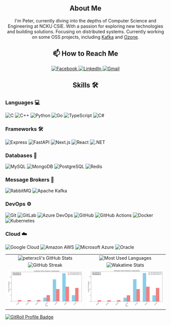 <div>
    <div align="center">
        <h2>About Me</h2>
        <p>
            I'm Peter, currently diving into the depths of Computer Science and
            Engineering at NCKU CSIE. With a passion for exploring new
            technologies and building solutions. Focusing on distributed systems.
            Currently working on some OSS projects, including <a href="https://github.com/apache/kafka">Kafka</a> and <a href="https://github.com/apache/ozone">Ozone</a>.
        </p>
        <h2>📫 How to Reach Me</h2>
        <a href="https://www.facebook.com/peterxcli">
            <img
                src="https://img.shields.io/static/v1?style=for-the-badge&message=Facebook&color=1877F2&logo=Facebook&logoColor=FFFFFF&label="
                alt="Facebook"
            />
        </a>
        <a href="https://www.linkedin.com/in/peterxcli/">
            <img
                src="https://img.shields.io/static/v1?style=for-the-badge&message=LinkedIn&color=0A66C2&logo=LinkedIn&logoColor=FFFFFF&label="
                alt="LinkedIn"
            />
        </a>
        <a href="mailto:peterxcli@gmail.com">
            <img
                src="https://img.shields.io/static/v1?style=for-the-badge&message=Gmail&color=EA4335&logo=Gmail&logoColor=FFFFFF&label="
                alt="Gmail"
            />
        </a>
    </div>
    <h2 align="center">Skills 🛠️</h2>
    <p align="left">
        <h3>Languages 💻</h3>
        <img
            src="https://img.shields.io/static/v1?style=for-the-badge&message=C&color=222222&logo=C&logoColor=A8B9CC&label="
            alt="C"
        />
        <img
            src="https://img.shields.io/static/v1?style=for-the-badge&message=C%2B%2B&color=00599C&logo=C%2B%2B&logoColor=FFFFFF&label="
            alt="C++"
        />
        <img
            src="https://img.shields.io/static/v1?style=for-the-badge&message=Python&color=3776AB&logo=Python&logoColor=FFFFFF&label="
            alt="Python"
        />
        <img
            src="https://img.shields.io/static/v1?style=for-the-badge&message=Go&color=00ADD8&logo=Go&logoColor=FFFFFF&label="
            alt="Go"
        />
        <img
            src="https://img.shields.io/static/v1?style=for-the-badge&message=TypeScript&color=3178C6&logo=TypeScript&logoColor=FFFFFF&label="
            alt="TypeScript"
        />
        <img
            src="https://img.shields.io/static/v1?style=for-the-badge&message=C+Sharp&color=239120&logo=C+Sharp&logoColor=FFFFFF&label="
            alt="C#"
        />
    </p>
    <p align="left">
        <h3>Frameworks 🛠️</h3>
        <img
            src="https://img.shields.io/static/v1?style=for-the-badge&message=Express&color=000000&logo=Express&logoColor=FFFFFF&label="
            alt="Express"
        />
        <img
            src="https://img.shields.io/static/v1?style=for-the-badge&message=FastAPI&color=009688&logo=FastAPI&logoColor=FFFFFF&label="
            alt="FastAPI"
        />
        <img
            src="https://img.shields.io/static/v1?style=for-the-badge&message=Next.js&color=000000&logo=Next.js&logoColor=FFFFFF&label="
            alt="Next.js"
        />
        <img
            src="https://img.shields.io/static/v1?style=for-the-badge&message=React&color=222222&logo=React&logoColor=61DAFB&label="
            alt="React"
        />
        <img
            src="https://img.shields.io/static/v1?style=for-the-badge&message=.NET&color=512BD4&logo=.NET&logoColor=FFFFFF&label="
            alt=".NET"
        />
    </p>
    <p align="left">
        <h3>Databases 📂</h3>
        <img
            src="https://img.shields.io/static/v1?style=for-the-badge&message=MySQL&color=4479A1&logo=MySQL&logoColor=FFFFFF&label="
            alt="MySQL"
        />
        <img
            src="https://img.shields.io/static/v1?style=for-the-badge&message=MongoDB&color=47A248&logo=MongoDB&logoColor=FFFFFF&label="
            alt="MongoDB"
        />
        <img
            src="https://img.shields.io/static/v1?style=for-the-badge&message=PostgreSQL&color=4169E1&logo=PostgreSQL&logoColor=FFFFFF&label="
            alt="PostgreSQL"
        />
        <img
            src="https://img.shields.io/badge/redis-%23DD0031.svg?style=for-the-badge&logo=redis&logoColor=white"
            alt="Redis"
        />
    </p>
    <p align="left">
        <h3>Message Brokers 💬</h3>
        <img
            src="https://img.shields.io/static/v1?style=for-the-badge&message=RabbitMQ&color=FF6600&logo=RabbitMQ&logoColor=FFFFFF&label="
            alt="RabbitMQ"
        />
        <img
            src="https://img.shields.io/badge/Apache%20Kafka-000?style=for-the-badge&logo=apachekafka"
            alt="Apache Kafka"
        />
    </p>
    <p align="left">
        <h3>DevOps ⚙️</h3>
        <img
            src="https://img.shields.io/static/v1?style=for-the-badge&message=Git&color=F05032&logo=Git&logoColor=FFFFFF&label="
            alt="Git"
        />
        <img
            src="https://img.shields.io/static/v1?style=for-the-badge&message=GitLab&color=FC6D26&logo=GitLab&logoColor=FFFFFF&label="
            alt="GitLab"
        />
        <img
            src="https://img.shields.io/static/v1?style=for-the-badge&message=Azure+DevOps&color=0078D7&logo=Azure+DevOps&logoColor=FFFFFF&label="
            alt="Azure DevOps"
        />
        <img
            src="https://img.shields.io/static/v1?style=for-the-badge&message=GitHub&color=181717&logo=GitHub&logoColor=FFFFFF&label="
            alt="GitHub"
        />
        <img
            src="https://img.shields.io/static/v1?style=for-the-badge&message=GitHub+Actions&color=2088FF&logo=GitHub+Actions&logoColor=FFFFFF&label="
            alt="GitHub Actions"
        />
        <img
            src="https://img.shields.io/static/v1?style=for-the-badge&message=Docker&color=2496ED&logo=Docker&logoColor=FFFFFF&label="
            alt="Docker"
        />
        <img
            src="https://img.shields.io/static/v1?style=for-the-badge&message=Kubernetes&color=326CE5&logo=Kubernetes&logoColor=FFFFFF&label="
            alt="Kubernetes"
        />
    </p>
    <p align="left">
        <h3>Cloud ☁️</h3>
        <img
            src="https://img.shields.io/static/v1?style=for-the-badge&message=Google+Cloud&color=4285F4&logo=Google+Cloud&logoColor=FFFFFF&label="
            alt="Google Cloud"
        />
        <img
            src="https://img.shields.io/static/v1?style=for-the-badge&message=Amazon+AWS&color=232F3E&logo=Amazon+AWS&logoColor=FFFFFF&label="
            alt="Amazon AWS"
        />
        <img
            src="https://img.shields.io/static/v1?style=for-the-badge&message=Microsoft+Azure&color=0078D4&logo=Microsoft+Azure&logoColor=FFFFFF&label="
            alt="Microsoft Azure"
        />
        <img
            src="https://img.shields.io/static/v1?style=for-the-badge&message=Oracle&color=F80000&logo=Oracle&logoColor=FFFFFF&label="
            alt="Oracle"
        />
    </p>
    <div align="center">
        <table>
            <tr>
                <td align="center">
                    <img
                        src="https://github-readme-stats.vercel.app/api?username=peterxcli&theme=github_dark_dimmed&show_icons=true"
                        alt="peterxcli's GitHub Stats"
                    />
                </td>
                <td align="center">
                    <img
                        src="https://github-readme-stats.vercel.app/api/top-langs/?username=peterxcli&theme=github_dark_dimmed&langs_count=10&layout=compact"
                        alt="Most Used Languages"
                    />
                </td>
            </tr>
            <tr>
                <td align="center">
                    <img
                        src="https://github-readme-streak-stats.herokuapp.com/?user=peterxcli&theme=github_dark_dimmed"
                        alt="GitHub Streak"
                    />
                </td>
                <td align="center">
                    <img
                        src="https://github-readme-stats.vercel.app/api/wakatime?username=peterlee&theme=github_dark_dimmed&layout=compact&langs_count=10"
                        alt="Wakatime Stats"
                    />
                </td>
            </tr>
            <tr>
                <td align="center">
                    <img
                        src="histograms/peterxcli-apache-ozone-contribution-histogram.png"
                        alt="GitHub Streak"
                    />
                </td>
                <td align="center">
                    <img
                        src="histograms/peterxcli-apache-ozone-contribution-histogram.png"
                        alt="Wakatime Stats"
                    />
                </td>
            </tr>
        </table>
    </div>
</div>

<a href="https://gitroll.io/profile/uDZR2iy40uGPTqBbgbOYl96gAi1u2" target="_blank"><img src="https://gitroll.io/api/badges/profiles/v1/uDZR2iy40uGPTqBbgbOYl96gAi1u2" alt="GitRoll Profile Badge"/></a>
